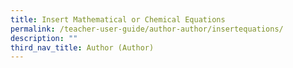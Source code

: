 ```yaml
---
title: Insert Mathematical or Chemical Equations
permalink: /teacher-user-guide/author-author/insertequations/
description: ""
third_nav_title: Author (Author)
---
```

